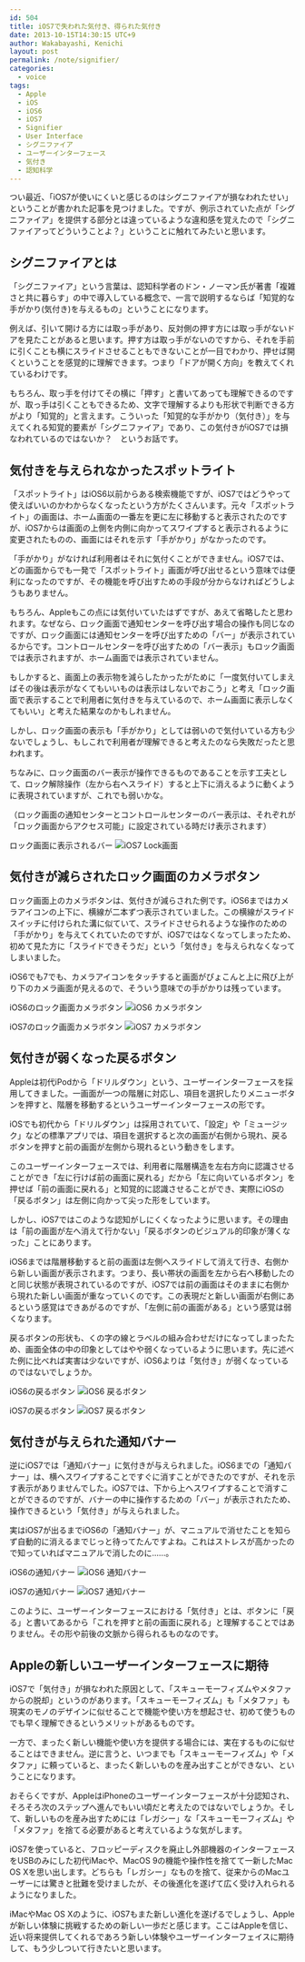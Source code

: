 ```yaml
---
id: 504
title: iOS7で失われた気付き、得られた気付き
date: 2013-10-15T14:30:15 UTC+9
author: Wakabayashi, Kenichi
layout: post
permalink: /note/signifier/
categories:
  - voice
tags:
  - Apple
  - iOS
  - iOS6
  - iOS7
  - Signifier
  - User Interface
  - シグニファイア
  - ユーザーインターフェース
  - 気付き
  - 認知科学
---
```

つい最近、「iOS7が使いにくいと感じるのはシグニファイアが損なわれたせい」ということが書かれた記事を見つけました。ですが、例示されていた点が「シグニファイア」を提供する部分とは違っているような違和感を覚えたので「シグニファイアってどういうことよ？」ということに触れてみたいと思います。

## シグニファイアとは
「シグニファイア」という言葉は、認知科学者のドン・ノーマン氏が著書「複雑さと共に暮らす」の中で導入している概念で、一言で説明するならば「知覚的な手がかり(気付き)を与えるもの」ということになります。

例えば、引いて開ける方には取っ手があり、反対側の押す方には取っ手がないドアを見たことがあると思います。押す方は取っ手がないのですから、それを手前に引くことも横にスライドさせることもできないことが一目でわかり、押せば開くということを感覚的に理解できます。つまり「ドアが開く方向」を教えてくれているわけです。

もちろん、取っ手を付けてその横に「押す」と書いてあっても理解できるのですが、取っ手は引くこともできるため、文字で理解するよりも形状で判断できる方がより「知覚的」と言えます。こういった「知覚的な手がかり（気付き）」を与えてくれる知覚的要素が「シグニファイア」であり、この気付きがiOS7では損なわれているのではないか？　というお話です。

## 気付きを与えられなかったスポットライト
「スポットライト」はiOS6以前からある検索機能ですが、iOS7ではどうやって使えばいいのかわからなくなったという方がたくさんいます。元々「スポットライト」の画面は、ホーム画面の一番左を更に左に移動すると表示されたのですが、iOS7からは画面の上側を内側に向かってスワイプすると表示されるように変更されたものの、画面にはそれを示す「手がかり」がなかったのです。

「手がかり」がなければ利用者はそれに気付くことができません。iOS7では、どの画面からでも一発で「スポットライト」画面が呼び出せるという意味では便利になったのですが、その機能を呼び出すための手段が分からなければどうしようもありません。

もちろん、Appleもこの点には気付いていたはずですが、あえて省略したと思われます。なぜなら、ロック画面で通知センターを呼び出す場合の操作も同じなのですが、ロック画面には通知センターを呼び出すための「バー」が表示されているからです。コントロールセンターを呼び出すための「バー表示」もロック画面では表示されますが、ホーム画面では表示されていません。

もしかすると、画面上の表示物を減らしたかったがために「一度気付いてしまえばその後は表示がなくてもいいものは表示はしないでおこう」と考え「ロック画面で表示することで利用者に気付きを与えているので、ホーム画面に表示しなくてもいい」と考えた結果なのかもしれません。

しかし、ロック画面の表示も「手がかり」としては弱いので気付いている方も少ないでしょうし、もしこれで利用者が理解できると考えたのなら失敗だったと思われます。

ちなみに、ロック画面のバー表示が操作できるものであることを示す工夫として、ロック解除操作（左から右へスライド）すると上下に消えるように動くように表現されていますが、これでも弱いかな。

（ロック画面の通知センターとコントロールセンターのバー表示は、それぞれが「ロック画面からアクセス可能」に設定されている時だけ表示されます）

ロック画面に表示されるバー
![iOS7 Lock画面](/assets/images/2013/10/iOS7-lock.png)

## 気付きが減らされたロック画面のカメラボタン
ロック画面上のカメラボタンは、気付きが減らされた例です。iOS6まではカメラアイコンの上下に、横線が二本ずつ表示されていました。この横線がスライドスイッチに付けられた溝に似ていて、スライドさせられるような操作のための「手がかり」を与えてくれていたのですが、iOS7ではなくなってしまったため、初めて見た方に「スライドできそうだ」という「気付き」を与えられなくなってしまいました。

iOS6でも7でも、カメラアイコンをタッチすると画面がぴょこんと上に飛び上がり下のカメラ画面が見えるので、そういう意味での手がかりは残っています。

iOS6のロック画面カメラボタン
![iOS6 カメラボタン](/assets/images/2013/10/iOS6-camera.png)

iOS7のロック画面カメラボタン
![iOS7 カメラボタン](/assets/images/2013/10/iOS7-camera.png)


## 気付きが弱くなった戻るボタン
Appleは初代iPodから「ドリルダウン」という、ユーザーインターフェースを採用してきました。一画面が一つの階層に対応し、項目を選択したりメニューボタンを押すと、階層を移動するというユーザーインターフェースの形です。

iOSでも初代から「ドリルダウン」は採用されていて、「設定」や「ミュージック」などの標準アプリでは、項目を選択すると次の画面が右側から現れ、戻るボタンを押すと前の画面が左側から現れるという動きをします。

このユーザーインターフェースでは、利用者に階層構造を左右方向に認識させることができ「左に行けば前の画面に戻れる」だから「左に向いているボタン」を押せば「前の画面に戻れる」と知覚的に認識させることができ、実際にiOSの「戻るボタン」は左側に向かって尖った形をしています。

しかし、iOS7ではこのような認知がしにくくなったように思います。その理由は「前の画面が左へ消えて行かない」「戻るボタンのビジュアル的印象が薄くなった」ことにあります。

iOS6までは階層移動すると前の画面は左側へスライドして消えて行き、右側から新しい画面が表示されます。つまり、長い帯状の画面を左から右へ移動したのと同じ状態が表現されているのですが、iOS7では前の画面はそのままに右側から現れた新しい画面が重なっていくのです。この表現だと新しい画面が右側にあるという感覚はできあがるのですが、「左側に前の画面がある」という感覚は弱くなります。

戻るボタンの形状も、くの字の線とラベルの組み合わせだけになってしまったため、画面全体の中の印象としてはやや弱くなっているように思います。先に述べた例に比べれば実害は少ないですが、iOS6よりは「気付き」が弱くなっているのではないでしょうか。

iOS6の戻るボタン
![iOS6 戻るボタン](/assets/images/2013/10/iOS6-back.png)

iOS7の戻るボタン
![iOS7 戻るボタン](/assets/images/2013/10/iOS7-back.png)

## 気付きが与えられた通知バナー
逆にiOS7では「通知バナー」に気付きが与えられました。iOS6までの「通知バナー」は、横へスワイプすることですぐに消すことができたのですが、それを示す表示がありませんでした。iOS7では、下から上へスワイプすることで消すことができるのですが、バナーの中に操作するための「バー」が表示されたため、操作できるという「気付き」が与えられました。

実はiOS7が出るまでiOS6の「通知バナー」が、マニュアルで消せたことを知らず自動的に消えるまでじっと待ってたんですよね。これはストレスが高かったので知っていればマニュアルで消したのに……。

iOS6の通知バナー
![iOS6 通知バナー](/assets/images/2013/10/iOS6-banner.png)

iOS7の通知バナー
![iOS7 通知バナー](/assets/images/2013/10/iOS7-banner.png)


このように、ユーザーインターフェースにおける「気付き」とは、ボタンに「戻る」と書いてあるから「これを押すと前の画面に戻れる」と理解することではありません。その形や前後の文脈から得られるものなのです。

## Appleの新しいユーザーインターフェースに期待
iOS7で「気付き」が損なわれた原因として、「スキューモーフィズムやメタファからの脱却」というのがあります。「スキューモーフィズム」も「メタファ」も現実のモノのデザインに似せることで機能や使い方を想起させ、初めて使うものでも早く理解できるというメリットがあるものです。

一方で、まったく新しい機能や使い方を提供する場合には、実在するものに似せることはできません。逆に言うと、いつまでも「スキューモーフィズム」や「メタファ」に頼っていると、まったく新しいものを産み出すことができない、ということになります。

おそらくですが、AppleはiPhoneのユーザーインターフェースが十分認知され、そろそろ次のステップへ進んでもいい頃だと考えたのではないでしょうか。そして、新しいものを産み出すためには「レガシー」な「スキューモーフィズム」や「メタファ」を捨てる必要があると考えているような気がします。

iOS7を使っていると、フロッピーディスクを廃止し外部機器のインターフェースをUSBのみにした初代iMacや、MacOS 9の機能や操作性を捨てて一新したMac OS Xを思い出します。どちらも「レガシー」なものを捨て、従来からのMacユーザーには驚きと批難を受けましたが、その後進化を遂げて広く受け入れられるようになりました。

iMacやMac OS Xのように、iOS7もまた新しい進化を遂げるでしょうし、Appleが新しい体験に挑戦するための新しい一歩だと感じます。ここはAppleを信じ、近い将来提供してくれるであろう新しい体験やユーザーインターフェイスに期待して、もう少しついて行きたいと思います。